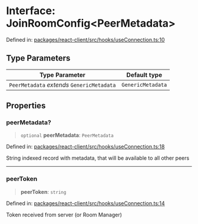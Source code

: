 # Interface: JoinRoomConfig\<PeerMetadata\>

Defined in: [packages/react-client/src/hooks/useConnection.ts:10](https://github.com/fishjam-cloud/web-client-sdk/blob/cca0d7a57568ca97560c29d27fcd8b63f2678492/packages/react-client/src/hooks/useConnection.ts#L10)

## Type Parameters

| Type Parameter | Default type |
| ------ | ------ |
| `PeerMetadata` *extends* `GenericMetadata` | `GenericMetadata` |

## Properties

### peerMetadata?

> `optional` **peerMetadata**: `PeerMetadata`

Defined in: [packages/react-client/src/hooks/useConnection.ts:18](https://github.com/fishjam-cloud/web-client-sdk/blob/cca0d7a57568ca97560c29d27fcd8b63f2678492/packages/react-client/src/hooks/useConnection.ts#L18)

String indexed record with metadata, that will be available to all other peers

***

### peerToken

> **peerToken**: `string`

Defined in: [packages/react-client/src/hooks/useConnection.ts:14](https://github.com/fishjam-cloud/web-client-sdk/blob/cca0d7a57568ca97560c29d27fcd8b63f2678492/packages/react-client/src/hooks/useConnection.ts#L14)

Token received from server (or Room Manager)
